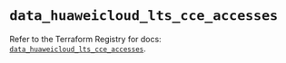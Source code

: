 # `data_huaweicloud_lts_cce_accesses`

Refer to the Terraform Registry for docs: [`data_huaweicloud_lts_cce_accesses`](https://registry.terraform.io/providers/huaweicloud/huaweicloud/1.71.1/docs/data-sources/lts_cce_accesses).
